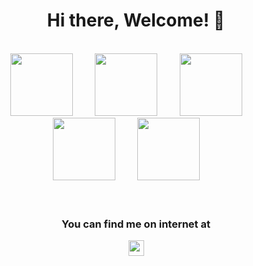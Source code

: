 <h1 align="center">Hi there, Welcome! 👋</h1>
<br/>
<div align="center">
  <img 
       src="https://cdn.jsdelivr.net/gh/devicons/devicon/icons/html5/html5-plain-wordmark.svg"
       width="100px"
       >&nbsp;&nbsp;&nbsp;&nbsp;&nbsp;&nbsp;&nbsp;&nbsp;
   <img 
       src="https://cdn.jsdelivr.net/gh/devicons/devicon/icons/css3/css3-plain-wordmark.svg"
       width="100px"
       >&nbsp;&nbsp;&nbsp;&nbsp;&nbsp;&nbsp;&nbsp;&nbsp;
  <img 
       src="https://cdn.jsdelivr.net/gh/devicons/devicon/icons/javascript/javascript-original.svg"
       width="100px"
       >&nbsp;&nbsp;&nbsp;&nbsp;&nbsp;&nbsp;&nbsp;&nbsp;
   <img 
       src="https://cdn.jsdelivr.net/gh/devicons/devicon/icons/git/git-original.svg"
       width="100px"
       >&nbsp;&nbsp;&nbsp;&nbsp;&nbsp;&nbsp;&nbsp;&nbsp;
  <img 
       src="https://cdn.jsdelivr.net/gh/devicons/devicon/icons/react/react-original-wordmark.svg"
       width="100px"
       >&nbsp;&nbsp;&nbsp;&nbsp;&nbsp;&nbsp;&nbsp;&nbsp;
</div>
<br/><br/>
<h3 align="center">You can find me on internet at</h3>
<div align="center">
  <a href='https://www.linkedin.com/in/aps-webdev/'>
    <img 
       src="https://cdn.jsdelivr.net/gh/devicons/devicon/icons/linkedin/linkedin-original.svg"
       width="25px"
       >
  </div>
<!--

Here are some ideas to get you started:

- 🔭 I’m currently working on ...
- 🌱 I’m currently learning ...
- 👯 I’m looking to collaborate on ...
- 🤔 I’m looking for help with ...
- 💬 Ask me about ...
- 📫 How to reach me: ...
- 😄 Pronouns: ...
- ⚡ Fun fact: ...

-->
